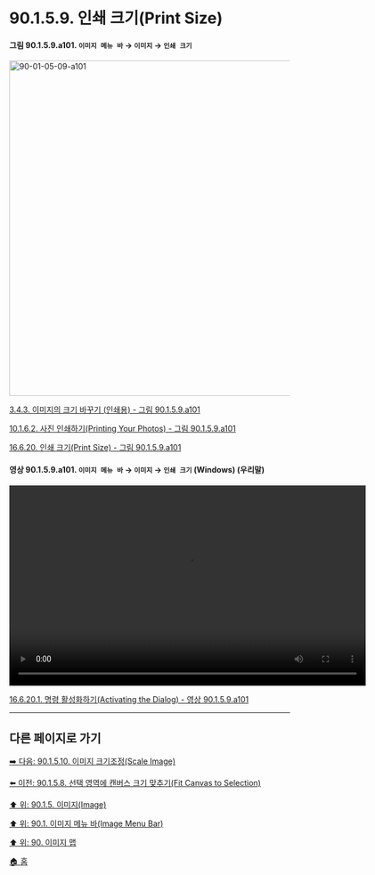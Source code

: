 # 90.1.5.9. 인쇄 크기(Print Size)

<a id="90-01-05-09-a101"></a>

#### 그림 90.1.5.9.a101. `이미지 메뉴 바` → `이미지` → `인쇄 크기`
<img width="977" height="603" alt="90-01-05-09-a101" src="https://github.com/user-attachments/assets/d99cce28-7bf5-4256-92e8-a63181ef7a93" />

[3.4.3. 이미지의 크기 바꾸기 (인쇄용) - 그림 90.1.5.9.a101](./03-04-03-change_the_size_of_an_image_for_print.md#90-01-05-09-a101)

[10.1.6.2. 사진 인쇄하기(Printing Your Photos) - 그림 90.1.5.9.a101](./10-01-06-02-printing_your_photos.md#90-01-05-09-a101)

[16.6.20. 인쇄 크기(Print Size) - 그림 90.1.5.9.a101](./16-06-20-00-print-size.md#90-01-05-09-a101)

<a id="90-01-05-09-a111"></a>

#### 영상 90.1.5.9.a101. `이미지 메뉴 바` → `이미지` → `인쇄 크기` (Windows) (우리말)
<video controls="controls" width="640" height="360" src="https://github.com/user-attachments/assets/ab093667-b21f-449c-8234-81441a3e8db6"></video>

[16.6.20.1. 명령 활성화하기(Activating the Dialog) - 영상 90.1.5.9.a101](./16-06-20-01-activating_the_dialog.md#90-01-05-09-a111)

***

## 다른 페이지로 가기

[➡️ 다음: 90.1.5.10. 이미지 크기조정(Scale Image)](./90-01-05-10-scale_image.md)

[⬅️ 이전: 90.1.5.8. 선택 영역에 캔버스 크기 맞추기(Fit Canvas to Selection)](./90-01-05-08-fit_canvas_to_selection.md)

[⬆️ 위: 90.1.5. 이미지(Image)](./90-01-05-00-image.md)

[⬆️ 위: 90.1. 이미지 메뉴 바(Image Menu Bar)](./90-01-00-image-menu-bar.md)

[⬆️ 위: 90. 이미지 맵](./90-00-image-map.md)

[🏠 홈](./00-home.md)